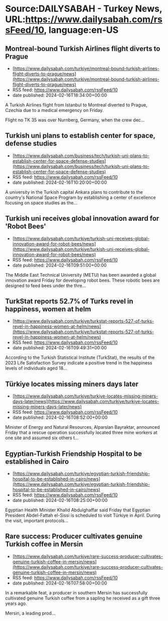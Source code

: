# Source:DAILYSABAH - Turkey News, URL:https://www.dailysabah.com/rssFeed/10, language:en-US

## Montreal-bound Turkish Airlines flight diverts to Prague
 - [https://www.dailysabah.com/turkiye/montreal-bound-turkish-airlines-flight-diverts-to-prague/news](https://www.dailysabah.com/turkiye/montreal-bound-turkish-airlines-flight-diverts-to-prague/news)
 - RSS feed: https://www.dailysabah.com/rssFeed/10
 - date published: 2024-02-16T18:34:00+00:00

A Turkish Airlines flight from Istanbul to Montreal diverted to Prague, Czechia due to a medical emergency on Friday.

Flight no TK 35 was over Nurnberg, Germany, when the crew dec...

## Turkish uni plans to establish center for space, defense studies
 - [https://www.dailysabah.com/business/tech/turkish-uni-plans-to-establish-center-for-space-defense-studies](https://www.dailysabah.com/business/tech/turkish-uni-plans-to-establish-center-for-space-defense-studies)
 - RSS feed: https://www.dailysabah.com/rssFeed/10
 - date published: 2024-02-16T10:20:00+00:00

A university in the Turkish capital Ankara plans to contribute to the country's National Space Program by establishing a center of excellence focusing on space studies as the...

## Turkish uni receives global innovation award for 'Robot Bees'
 - [https://www.dailysabah.com/turkiye/turkish-uni-receives-global-innovation-award-for-robot-bees/news](https://www.dailysabah.com/turkiye/turkish-uni-receives-global-innovation-award-for-robot-bees/news)
 - RSS feed: https://www.dailysabah.com/rssFeed/10
 - date published: 2024-02-16T09:51:00+00:00

The Middle East Technical University (METU) has been awarded a global innovation award Friday for developing robot bees. These robotic bees are designed to feed bees under the thre...

## TurkStat reports 52.7% of Turks revel in happiness, women at helm
 - [https://www.dailysabah.com/turkiye/turkstat-reports-527-of-turks-revel-in-happiness-women-at-helm/news](https://www.dailysabah.com/turkiye/turkstat-reports-527-of-turks-revel-in-happiness-women-at-helm/news)
 - RSS feed: https://www.dailysabah.com/rssFeed/10
 - date published: 2024-02-16T09:49:31+00:00

According to the Turkish Statistical Institute (TurkStat), the results of the 2023 Life Satisfaction Survey indicate a positive trend in the happiness levels of individuals aged 18...

## Türkiye locates missing miners days later
 - [https://www.dailysabah.com/turkiye/turkiye-locates-missing-miners-days-later/news](https://www.dailysabah.com/turkiye/turkiye-locates-missing-miners-days-later/news)
 - RSS feed: https://www.dailysabah.com/rssFeed/10
 - date published: 2024-02-16T08:52:00+00:00

Minister of Energy and Natural Resources, Alparslan Bayraktar, announced Friday that a rescue operation successfully located three mine workers at one site and assumed six others t...

## Egyptian-Turkish Friendship Hospital to be established in Cairo
 - [https://www.dailysabah.com/turkiye/egyptian-turkish-friendship-hospital-to-be-established-in-cairo/news](https://www.dailysabah.com/turkiye/egyptian-turkish-friendship-hospital-to-be-established-in-cairo/news)
 - RSS feed: https://www.dailysabah.com/rssFeed/10
 - date published: 2024-02-16T08:25:00+00:00

Egyptian Health Minister Khalid Abdulghaffar said Friday that Egyptian President Abdel-Fattah el-Sissi is scheduled to visit Türkiye in April. During the visit, important protocols...

## Rare success: Producer cultivates genuine Turkish coffee in Mersin
 - [https://www.dailysabah.com/turkiye/rare-success-producer-cultivates-genuine-turkish-coffee-in-mersin/news](https://www.dailysabah.com/turkiye/rare-success-producer-cultivates-genuine-turkish-coffee-in-mersin/news)
 - RSS feed: https://www.dailysabah.com/rssFeed/10
 - date published: 2024-02-16T07:58:00+00:00

In a remarkable feat, a producer in southern Mersin has successfully cultivated genuine Turkish coffee from a sapling he received as a gift three years ago.

Mersin, a leading prod...

